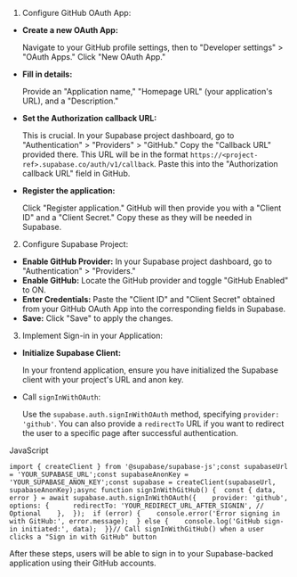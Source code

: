 1. Configure GitHub OAuth App:

- **Create a new OAuth App:**
    
    Navigate to your GitHub profile settings, then to "Developer settings" > "OAuth Apps." Click "New OAuth App."
    
- **Fill in details:**
    
    Provide an "Application name," "Homepage URL" (your application's URL), and a "Description."
    
- **Set the Authorization callback URL:**
    
    This is crucial. In your Supabase project dashboard, go to "Authentication" > "Providers" > "GitHub." Copy the "Callback URL" provided there. This URL will be in the format `https://<project-ref>.supabase.co/auth/v1/callback`. Paste this into the "Authorization callback URL" field in GitHub.
    
- **Register the application:**
    
    Click "Register application." GitHub will then provide you with a "Client ID" and a "Client Secret." Copy these as they will be needed in Supabase.
    

2. Configure Supabase Project:

- **Enable GitHub Provider:** In your Supabase project dashboard, go to "Authentication" > "Providers."
- **Enable GitHub:** Locate the GitHub provider and toggle "GitHub Enabled" to ON.
- **Enter Credentials:** Paste the "Client ID" and "Client Secret" obtained from your GitHub OAuth App into the corresponding fields in Supabase.
- **Save:** Click "Save" to apply the changes.

3. Implement Sign-in in your Application:

- **Initialize Supabase Client:**
    
    In your frontend application, ensure you have initialized the Supabase client with your project's URL and anon key.
    
- Call `signInWithOAuth`:
    
    Use the `supabase.auth.signInWithOAuth` method, specifying `provider: 'github'`. You can also provide a `redirectTo` URL if you want to redirect the user to a specific page after successful authentication.
    

JavaScript

```
import { createClient } from '@supabase/supabase-js';const supabaseUrl = 'YOUR_SUPABASE_URL';const supabaseAnonKey = 'YOUR_SUPABASE_ANON_KEY';const supabase = createClient(supabaseUrl, supabaseAnonKey);async function signInWithGitHub() {  const { data, error } = await supabase.auth.signInWithOAuth({    provider: 'github',    options: {      redirectTo: 'YOUR_REDIRECT_URL_AFTER_SIGNIN', // Optional    },  });  if (error) {    console.error('Error signing in with GitHub:', error.message);  } else {    console.log('GitHub sign-in initiated:', data);  }}// Call signInWithGitHub() when a user clicks a "Sign in with GitHub" button
```

After these steps, users will be able to sign in to your Supabase-backed application using their GitHub accounts.